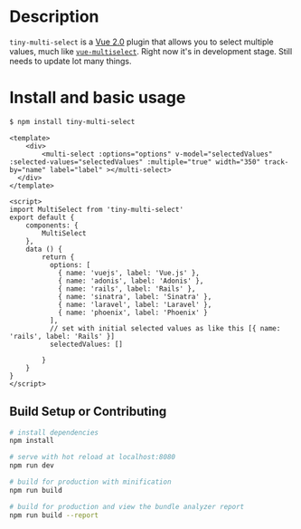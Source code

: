 # Description
`tiny-multi-select` is a [Vue 2.0](https://vuejs.org) plugin that allows you to select multiple values, much like [`vue-multiselect`](https://github.com/shentao/vue-multiselect). Right now it's in development stage. Still needs to update lot many things.

# Install and basic usage

```sh
$ npm install tiny-multi-select
```

```
<template>
	<div>
		<multi-select :options="options" v-model="selectedValues" :selected-values="selectedValues" :multiple="true" width="350" track-by="name" label="label" ></multi-select>
  </div>
</template>

<script>
import MultiSelect from 'tiny-multi-select'
export default {
	components: {
		MultiSelect
	},
	data () {
		return {
		  options: [
		    { name: 'vuejs', label: 'Vue.js' },
		    { name: 'adonis', label: 'Adonis' },
		    { name: 'rails', label: 'Rails' },
		    { name: 'sinatra', label: 'Sinatra' },
		    { name: 'laravel', label: 'Laravel' },
		    { name: 'phoenix', label: 'Phoenix' }
		  ],
		  // set with initial selected values as like this [{ name: 'rails', label: 'Rails' }]
		  selectedValues: []

		}
	}
}
</script>
```

## Build Setup or Contributing

``` bash
# install dependencies
npm install

# serve with hot reload at localhost:8080
npm run dev

# build for production with minification
npm run build

# build for production and view the bundle analyzer report
npm run build --report
```


